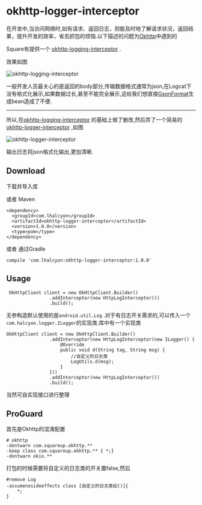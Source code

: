 # okhttp-logger-interceptor

在开发中,当访问网络时,如有请求、返回日志，则能及时地了解请求状况，返回结果，提升开发的效率，省去抓包的烦恼.以下描述的问题为[Okhttp](https://github.com/square/okhttp)中遇到的

Square有提供一个 [okhttp-logging-interceptor](https://github.com/square/okhttp/tree/master/okhttp-logging-interceptor) . 

效果如图

![okhttp-logging-interceptor](https://github.com/lhalcyon/okhttp-logger-interceptor/raw/master/screenshots/okhttp-logging-interceptor.png)

一般开发人员最关心的是返回的body部分,传输数据格式通常为json,在Logcat下没有格式化展示,如果数据过长,甚至不能完全展示,这给我们想直接[GsonFormat](https://plugins.jetbrains.com/plugin/7654?pr=idea)生成bean造成了不便.

---

所以,在[okhttp-logging-interceptor](https://github.com/square/okhttp/tree/master/okhttp-logging-interceptor) 的基础上做了删改,然后弄了一个简易的 [okhttp-logger-interceptor](https://github.com/lhalcyon/okhttp-logger-interceptor) ,如图

![okhttp-logger-interceptor](https://github.com/lhalcyon/okhttp-logger-interceptor/raw/master/screenshots/okhttp-logger-interceptor.png)

输出日志将json格式化输出,更加清晰.



## Download

下载并导入库  

或者 Maven

```
<dependency>
  <groupId>com.lhalcyon</groupId>
  <artifactId>okhttp-logger-interceptor</artifactId>
  <version>1.0.0</version>
  <type>pom</type>
</dependency> 
```

或者 通过Gradle

```
compile 'com.lhalcyon:okhttp-logger-interceptor:1.0.0'
```



## Usage

```
 OkHttpClient client = new OkHttpClient.Builder()
                .addInterceptor(new HttpLogInterceptor()) 
                .build();
```

无参构造默认使用的是`android.util.Log` .对于有日志开关需求的,可以传入一个`com.halcyon.logger.ILogger`的实现类.库中有一个实现类

```
OkHttpClient client = new OkHttpClient.Builder()
                .addInterceptor(new HttpLogInterceptor(new ILogger() {
                    @Override
                    public void d(String tag, String msg) {
                        //自定义的日志类
                        LogUtils.d(msg);
                    }
                }))
                .addInterceptor(new HttpLogInterceptor())
                .build();
```

当然可自实现接口进行整理



## ProGuard

首先是Okhttp的混淆配置

```
# okhttp
-dontwarn com.squareup.okhttp.**
-keep class com.squareup.okhttp.** { *;}
-dontwarn okio.**
```

打包的时候需要将自定义的日志类的开关置false,然后

```
#remove Log
-assumenosideeffects class [自定义的日志类如()]{
    *;
}
```


